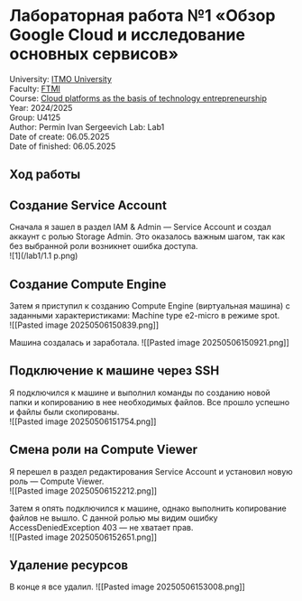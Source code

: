 # Лабораторная работа №1 «Обзор Google Cloud и исследование основных сервисов»  
University: [ITMO University](https://itmo.ru/ru/)  
Faculty: [FTMI](https://itmo.ru/ru/viewfaculty/87/fakultet_tehnologicheskogo_menedzhmenta_i_innovaciy.htm)  
Course: [Cloud platforms as the basis of technology entrepreneurship](https://itmo-ict-faculty.github.io/cloud-platforms-as-the-basis-of-technology-entrepreneurship/)  
Year: 2024/2025  
Group: U4125  
Author: Permin Ivan Sergeevich
Lab: Lab1  
Date of create: 06.05.2025  
Date of finished:  06.05.2025  
## Ход работы  
## Создание Service Account  
Сначала я зашел в раздел IAM & Admin — Service Account и создал аккаунт с ролью Storage Admin. Это оказалось важным шагом, так как без выбранной роли возникнет ошибка доступа.  
![1](/lab1/1.1 p.png)

## Создание Compute Engine  
Затем я приступил к созданию Compute Engine (виртуальная машина) с заданными характеристиками: Machine type e2-micro в режиме spot.  
![[Pasted image 20250506150839.png]]

  
Машина создалась и заработала.
![[Pasted image 20250506150921.png]]  
  
## Подключение к машине через SSH  
Я подключился к машине и выполнил команды по созданию новой папки и копированию в нее необходимых файлов. Все прошло успешно и файлы были скопированы.  
![[Pasted image 20250506151754.png]]  
  
## Смена роли на Compute Viewer  
Я перешел в раздел редактирования Service Account и установил новую роль —  Compute Viewer.  
![[Pasted image 20250506152212.png]]


Затем я опять подключился к машине, однако выполнить копирование файлов не вышло. С данной ролью мы видим ошибку AccessDeniedException 403 — не хватает прав.  
![[Pasted image 20250506152651.png]]  
  
## Удаление ресурсов  
В конце я все удалил.
![[Pasted image 20250506153008.png]]
